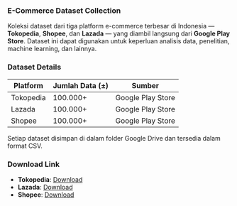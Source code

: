 ### E-Commerce Dataset Collection

Koleksi dataset dari tiga platform e-commerce terbesar di Indonesia — **Tokopedia**, **Shopee**, dan **Lazada** — yang diambil langsung dari **Google Play Store**. Dataset ini dapat digunakan untuk keperluan analisis data, penelitian, machine learning, dan lainnya.


### Dataset Details

| Platform   | Jumlah Data (±) | Sumber             |
|------------|------------------|-------------------|
| Tokopedia  | 100.000+         | Google Play Store |
| Lazada     | 100.000+         | Google Play Store |
| Shopee     | 100.000+         | Google Play Store |

Setiap dataset disimpan di dalam folder Google Drive dan tersedia dalam format CSV.


### Download Link

- **Tokopedia**: [Download](https://drive.google.com/drive/folders/1di_dmJuTenoDe9ilVMOLqZYRTE572xdA?usp=sharing)  
- **Lazada**: [Download](https://drive.google.com/drive/folders/1di_dmJuTenoDe9ilVMOLqZYRTE572xdA?usp=sharing)  
- **Shopee**: [Download](https://drive.google.com/drive/folders/1frUoJprwLyN2A02eHK1n4P1Da2KsVysc?usp=sharing)  
